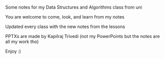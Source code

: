 Some notes for my Data Structures and Algorithms class from uni 

You are welcome to come, look, and learn from my notes

Updated every class with the new notes from the lessons

PPTXs are made by Kapilraj Trivedi (not my PowerPoints but the notes are all my work tho)

Enjoy :)
